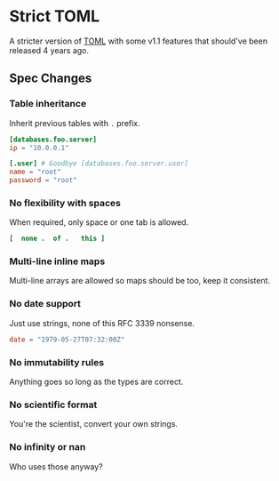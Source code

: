 # Strict TOML

A stricter version of [TOML](https://toml.io/en/) with some v1.1 features that should've been released 4 years ago.


## Spec Changes

### Table inheritance

Inherit previous tables with `.` prefix.

```toml
[databases.foo.server]
ip = "10.0.0.1"

[.user] # Goodbye [databases.foo.server.user]
name = "root"
password = "root"
```

### No flexibility with spaces

When required, only space or one tab is allowed.

```toml
[  none .  of .   this ]
```

### Multi-line inline maps

Multi-line arrays are allowed so maps should be too, keep it consistent.

### No date support

Just use strings, none of this RFC 3339 nonsense. 

```toml
date = "1979-05-27T07:32:00Z" 
```

### No immutability rules

Anything goes so long as the types are correct.

### No scientific format

You're the scientist, convert your own strings.

### No infinity or nan

Who uses those anyway?